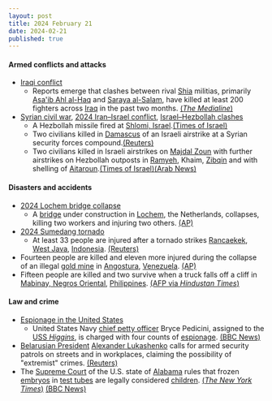 ```yaml
---
layout: post
title: 2024 February 21
date: 2024-02-21
published: true
---
```



#### Armed conflicts and attacks

* [Iraqi conflict](https://en.wikipedia.org/wiki/Iraqi_conflict "Iraqi conflict")
  * Reports emerge that clashes between rival [Shia](https://en.wikipedia.org/wiki/Shia "Shia") militias, primarily [Asa'ib Ahl al-Haq](https://en.wikipedia.org/wiki/Asa%27ib_Ahl_al-Haq "Asa'ib Ahl al-Haq") and [Saraya al-Salam](https://en.wikipedia.org/wiki/Saraya_al-Salam "Saraya al-Salam"), have killed at least 200 fighters across [Iraq](https://en.wikipedia.org/wiki/Iraq "Iraq") in the past two months. [(*The Medialine*)](https://themedialine.org/by-region/daily-clashes-between-iran-backed-militias-in-iraq-kill-over-200-fighters/)
* [Syrian civil war](https://en.wikipedia.org/wiki/Syrian_civil_war "Syrian civil war"), [2024 Iran–Israel conflict](https://en.wikipedia.org/wiki/2024_Iran%E2%80%93Israel_conflict "2024 Iran–Israel conflict"), [Israel–Hezbollah clashes](https://en.wikipedia.org/wiki/Israel%E2%80%93Hezbollah_conflict_%282023%E2%80%93present%29 "Israel–Hezbollah conflict (2023–present)")
  * A Hezbollah missile fired at [Shlomi, Israel](https://en.wikipedia.org/wiki/Shlomi%2C_Israel "Shlomi, Israel").[(Times of Israel)](https://www.timesofisrael.com/liveblog_entry/idf-says-it-carried-out-retaliatory-strikes-against-hezbollah-posts-in-southern-lebanon/)
  * Two civilians killed in [Damascus](https://en.wikipedia.org/wiki/Damascus "Damascus") of an Israeli airstrike at a Syrian security forces compound.[(Reuters)](https://www.reuters.com/world/middle-east/syrian-state-media-says-several-israeli-missiles-hit-damascus-2024-02-21/)
  * Two civilians killed in Israeli airstrikes on [Majdal Zoun](https://en.wikipedia.org/wiki/Majdal_Zoun "Majdal Zoun") with further airstrikes on Hezbollah outposts in [Ramyeh](https://en.wikipedia.org/wiki/Ramyeh "Ramyeh"), Khaim, [Zibqin](https://en.wikipedia.org/wiki/Zibqin "Zibqin") and with shelling of [Aitaroun](https://en.wikipedia.org/wiki/Aitaroun "Aitaroun").[(Times of Israel)](https://www.timesofisrael.com/liveblog_entry/idf-says-it-carried-out-retaliatory-strikes-against-hezbollah-posts-in-southern-lebanon/)[(Arab News)](https://arab.news/vmh28)

#### Disasters and accidents

* [2024 Lochem bridge collapse](https://en.wikipedia.org/wiki/2024_Lochem_bridge_collapse "2024 Lochem bridge collapse")
  * A [bridge](https://en.wikipedia.org/wiki/Bridge "Bridge") under construction in [Lochem](https://en.wikipedia.org/wiki/Lochem "Lochem"), the Netherlands, collapses, killing two workers and injuring two others. [(AP)](https://apnews.com/article/netherlands-bridge-collapse-deaths-176e3544e77a9da31605de834ee3d653)
* [2024 Sumedang tornado](https://en.wikipedia.org/wiki/2024_Sumedang_tornado "2024 Sumedang tornado")
  * At least 33 people are injured after a tornado strikes [Rancaekek](https://en.wikipedia.org/wiki/Rancaekek "Rancaekek"), [West Java](https://en.wikipedia.org/wiki/West_Java "West Java"), [Indonesia](https://en.wikipedia.org/wiki/Indonesia "Indonesia"). [(Reuters)](https://www.reuters.com/world/asia-pacific/indonesia-investigates-after-first-large-scale-tornado-strikes-2024-02-22/)
* Fourteen people are killed and eleven more injured during the collapse of an illegal [gold mine](https://en.wikipedia.org/wiki/Mining "Mining") in [Angostura](https://en.wikipedia.org/wiki/Angostura_Municipality%2C_Bol%C3%ADvar "Angostura Municipality, Bolívar"), [Venezuela](https://en.wikipedia.org/wiki/Venezuela "Venezuela"). [(AP)](https://apnews.com/article/venezuela-illegal-mine-collapse-31d40848d930906d1f592117058e71b7)
* Fifteen people are killed and two survive when a truck falls off a cliff in [Mabinay, Negros Oriental](https://en.wikipedia.org/wiki/Mabinay%2C_Negros_Oriental "Mabinay, Negros Oriental"), [Philippines](https://en.wikipedia.org/wiki/Philippines "Philippines"). [(AFP via *Hindustan Times*)](https://www.hindustantimes.com/world-news/15-killed-after-truck-falls-into-ravine-in-philippines-101708528136133.html)

#### Law and crime

* [Espionage in the United States](https://en.wikipedia.org/wiki/History_of_espionage "History of espionage")
  * United States Navy [chief petty officer](https://en.wikipedia.org/wiki/Chief_petty_officer "Chief petty officer") Bryce Pedicini, assigned to the [USS *Higgins*](https://en.wikipedia.org/wiki/USS_Higgins "USS Higgins"), is charged with four counts of [espionage](https://en.wikipedia.org/wiki/Espionage "Espionage"). [(BBC News)](https://www.bbc.com/news/world-us-canada-68366569)
* [Belarusian President](https://en.wikipedia.org/wiki/President_of_Belarus "President of Belarus") [Alexander Lukashenko](https://en.wikipedia.org/wiki/Alexander_Lukashenko "Alexander Lukashenko") calls for armed security patrols on streets and in workplaces, claiming the possibility of "extremist" crimes. [(Reuters)](https://www.reuters.com/world/europe/belarus-leader-lukashenko-calls-armed-street-patrols-warns-extremist-crime-2024-02-21/)
* The [Supreme Court](https://en.wikipedia.org/wiki/Alabama_Supreme_Court "Alabama Supreme Court") of the U.S. state of [Alabama](https://en.wikipedia.org/wiki/Alabama "Alabama") rules that frozen [embryos](https://en.wikipedia.org/wiki/Embryos "Embryos") in [test tubes](https://en.wikipedia.org/wiki/In-vitro_fertilization "In-vitro fertilization") are legally considered [children](https://en.wikipedia.org/wiki/Children "Children"). [(*The New York Times*)](https://www.nytimes.com/2024/02/20/health/ivf-alabama-abortion.html) [(BBC News)](https://www.bbc.com/news/world-us-canada-68366337)
